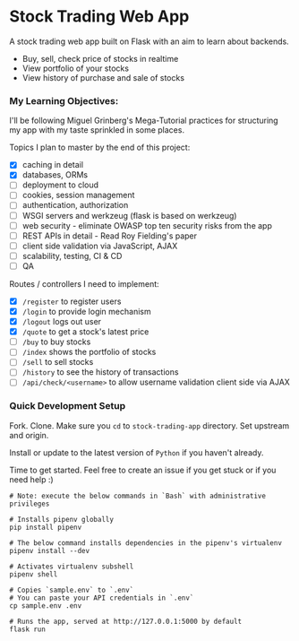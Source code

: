# Stock Trading Web App
A stock trading web app built on Flask with an aim to learn about backends. 

- Buy, sell, check price of stocks in realtime
- View portfolio of your stocks
- View history of purchase and sale of stocks

### My Learning Objectives:

I'll be following Miguel Grinberg's Mega-Tutorial practices for structuring my app with my taste sprinkled in some places.

Topics I plan to master by the end of this project:

- [x] caching in detail
- [x] databases, ORMs
- [ ] deployment to cloud
- [ ] cookies, session management
- [ ] authentication, authorization
- [ ] WSGI servers and werkzeug (flask is based on werkzeug)
- [ ] web security - eliminate OWASP top ten security risks from the app 
- [ ] REST APIs in detail - Read Roy Fielding's paper
- [ ] client side validation via JavaScript, AJAX
- [ ] scalability, testing, CI & CD
- [ ] QA

Routes / controllers I need to implement:

- [x] `/register` to register users
- [x] `/login` to provide login mechanism
- [x] `/logout` logs out user
- [x] `/quote` to get a stock's latest price
- [ ] `/buy` to buy stocks
- [ ] `/index` shows the portfolio of stocks
- [ ] `/sell` to sell stocks
- [ ] `/history` to see the history of transactions
- [ ] `/api/check/<username>` to allow username validation client side via AJAX

### Quick Development Setup

Fork. Clone. Make sure you `cd` to `stock-trading-app` directory. Set upstream and origin.

Install or update to the latest version of `Python` if you haven't already.

Time to get started. Feel free to create an issue if you get stuck or if you need help :)

```
# Note: execute the below commands in `Bash` with administrative privileges

# Installs pipenv globally
pip install pipenv

# The below command installs dependencies in the pipenv's virtualenv
pipenv install --dev

# Activates virtualenv subshell
pipenv shell

# Copies `sample.env` to `.env`
# You can paste your API credentials in `.env`
cp sample.env .env

# Runs the app, served at http://127.0.0.1:5000 by default
flask run
```
